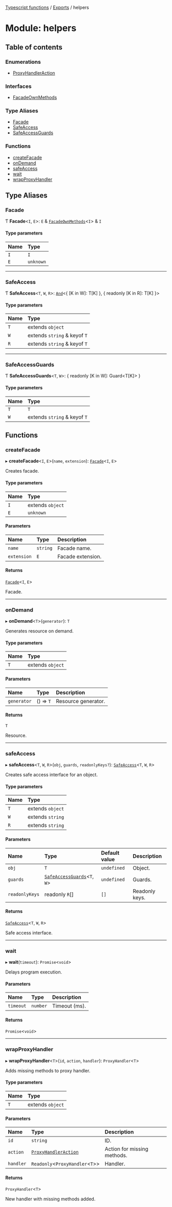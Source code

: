 [Typescript functions](../index.md) / [Exports](../modules.md) / helpers

# Module: helpers

## Table of contents

### Enumerations

- [ProxyHandlerAction](../enums/helpers.ProxyHandlerAction.md)

### Interfaces

- [FacadeOwnMethods](../interfaces/helpers.FacadeOwnMethods.md)

### Type Aliases

- [Facade](helpers.md#facade)
- [SafeAccess](helpers.md#safeaccess)
- [SafeAccessGuards](helpers.md#safeaccessguards)

### Functions

- [createFacade](helpers.md#createfacade)
- [onDemand](helpers.md#ondemand)
- [safeAccess](helpers.md#safeaccess-1)
- [wait](helpers.md#wait)
- [wrapProxyHandler](helpers.md#wrapproxyhandler)

## Type Aliases

### Facade

Ƭ **Facade**<`I`, `E`\>: `E` & [`FacadeOwnMethods`](../interfaces/helpers.FacadeOwnMethods.md)<`I`\> & `I`

#### Type parameters

| Name | Type |
| :------ | :------ |
| `I` | `I` |
| `E` | `unknown` |

___

### SafeAccess

Ƭ **SafeAccess**<`T`, `W`, `R`\>: [`And`](types_core.md#and)<{ [K in W]: T[K] }, { readonly [K in R]: T[K] }\>

#### Type parameters

| Name | Type |
| :------ | :------ |
| `T` | extends `object` |
| `W` | extends `string` & keyof `T` |
| `R` | extends `string` & keyof `T` |

___

### SafeAccessGuards

Ƭ **SafeAccessGuards**<`T`, `W`\>: { readonly [K in W]: Guard<T[K]\> }

#### Type parameters

| Name | Type |
| :------ | :------ |
| `T` | `T` |
| `W` | extends `string` & keyof `T` |

## Functions

### createFacade

▸ **createFacade**<`I`, `E`\>(`name`, `extension`): [`Facade`](helpers.md#facade)<`I`, `E`\>

Creates facade.

#### Type parameters

| Name | Type |
| :------ | :------ |
| `I` | extends `object` |
| `E` | `unknown` |

#### Parameters

| Name | Type | Description |
| :------ | :------ | :------ |
| `name` | `string` | Facade name. |
| `extension` | `E` | Facade extension. |

#### Returns

[`Facade`](helpers.md#facade)<`I`, `E`\>

Facade.

___

### onDemand

▸ **onDemand**<`T`\>(`generator`): `T`

Generates resource on demand.

#### Type parameters

| Name | Type |
| :------ | :------ |
| `T` | extends `object` |

#### Parameters

| Name | Type | Description |
| :------ | :------ | :------ |
| `generator` | () => `T` | Resource generator. |

#### Returns

`T`

Resource.

___

### safeAccess

▸ **safeAccess**<`T`, `W`, `R`\>(`obj`, `guards`, `readonlyKeys?`): [`SafeAccess`](helpers.md#safeaccess)<`T`, `W`, `R`\>

Creates safe access interface for an object.

#### Type parameters

| Name | Type |
| :------ | :------ |
| `T` | extends `object` |
| `W` | extends `string` |
| `R` | extends `string` |

#### Parameters

| Name | Type | Default value | Description |
| :------ | :------ | :------ | :------ |
| `obj` | `T` | `undefined` | Object. |
| `guards` | [`SafeAccessGuards`](helpers.md#safeaccessguards)<`T`, `W`\> | `undefined` | Guards. |
| `readonlyKeys` | readonly `R`[] | `[]` | Readonly keys. |

#### Returns

[`SafeAccess`](helpers.md#safeaccess)<`T`, `W`, `R`\>

Safe access interface.

___

### wait

▸ **wait**(`timeout`): `Promise`<`void`\>

Delays program execution.

#### Parameters

| Name | Type | Description |
| :------ | :------ | :------ |
| `timeout` | `number` | Timeout (ms). |

#### Returns

`Promise`<`void`\>

___

### wrapProxyHandler

▸ **wrapProxyHandler**<`T`\>(`id`, `action`, `handler`): `ProxyHandler`<`T`\>

Adds missing methods to proxy handler.

#### Type parameters

| Name | Type |
| :------ | :------ |
| `T` | extends `object` |

#### Parameters

| Name | Type | Description |
| :------ | :------ | :------ |
| `id` | `string` | ID. |
| `action` | [`ProxyHandlerAction`](../enums/helpers.ProxyHandlerAction.md) | Action for missing methods. |
| `handler` | `Readonly`<`ProxyHandler`<`T`\>\> | Handler. |

#### Returns

`ProxyHandler`<`T`\>

New handler with missing methods added.
